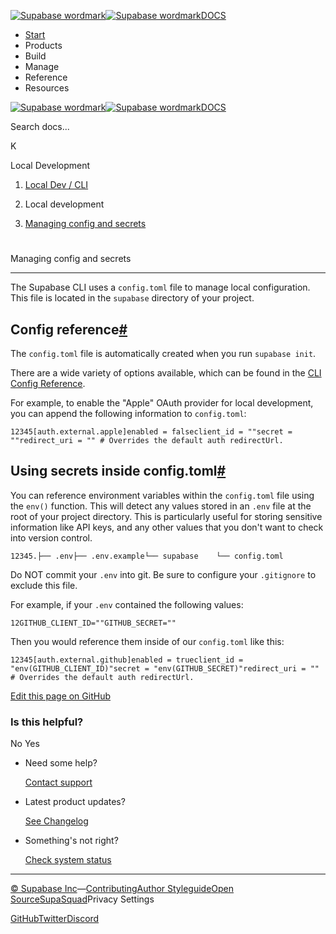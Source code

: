 [![Supabase wordmark](https://supabase.com/docs/_next/image?url=%2Fdocs%2Fsupabase-dark.svg&w=256&q=75&dpl=dpl_5BYG5BkQhU19GEfZfhcgAbeGcRQo)![Supabase wordmark](https://supabase.com/docs/_next/image?url=%2Fdocs%2Fsupabase-light.svg&w=256&q=75&dpl=dpl_5BYG5BkQhU19GEfZfhcgAbeGcRQo)DOCS](https://supabase.com/docs)

-   [Start](https://supabase.com/docs/guides/getting-started)
-   Products
-   Build
-   Manage
-   Reference
-   Resources

[![Supabase wordmark](https://supabase.com/docs/_next/image?url=%2Fdocs%2Fsupabase-dark.svg&w=256&q=75&dpl=dpl_5BYG5BkQhU19GEfZfhcgAbeGcRQo)![Supabase wordmark](https://supabase.com/docs/_next/image?url=%2Fdocs%2Fsupabase-light.svg&w=256&q=75&dpl=dpl_5BYG5BkQhU19GEfZfhcgAbeGcRQo)DOCS](https://supabase.com/docs)

Search docs...

K

Local Development

1.  [Local Dev / CLI](https://supabase.com/docs/guides/local-development)

3.  Local development

5.  [Managing config and secrets](https://supabase.com/docs/guides/local-development/managing-config)

# 

Managing config and secrets

* * *

The Supabase CLI uses a `config.toml` file to manage local configuration. This file is located in the `supabase` directory of your project.

## Config reference[#](#config-reference)

The `config.toml` file is automatically created when you run `supabase init`.

There are a wide variety of options available, which can be found in the [CLI Config Reference](https://supabase.com/docs/guides/cli/config).

For example, to enable the "Apple" OAuth provider for local development, you can append the following information to `config.toml`:

```
12345[auth.external.apple]enabled = falseclient_id = ""secret = ""redirect_uri = "" # Overrides the default auth redirectUrl.
```

## Using secrets inside config.toml[#](#using-secrets-inside-configtoml)

You can reference environment variables within the `config.toml` file using the `env()` function. This will detect any values stored in an `.env` file at the root of your project directory. This is particularly useful for storing sensitive information like API keys, and any other values that you don't want to check into version control.

```
12345.├── .env├── .env.example└── supabase    └── config.toml
```

Do NOT commit your `.env` into git. Be sure to configure your `.gitignore` to exclude this file.

For example, if your `.env` contained the following values:

```
12GITHUB_CLIENT_ID=""GITHUB_SECRET=""
```

Then you would reference them inside of our `config.toml` like this:

```
12345[auth.external.github]enabled = trueclient_id = "env(GITHUB_CLIENT_ID)"secret = "env(GITHUB_SECRET)"redirect_uri = "" # Overrides the default auth redirectUrl.
```

[Edit this page on GitHub](https://github.com/supabase/supabase/blob/master/apps/docs/content/guides/local-development/managing-config.mdx)

### Is this helpful?

No Yes

-   Need some help?
    
    [Contact support](https://supabase.com/support)
-   Latest product updates?
    
    [See Changelog](https://supabase.com/changelog)
-   Something's not right?
    
    [Check system status](https://status.supabase.com/)

* * *

[© Supabase Inc](https://supabase.com/)—[Contributing](https://github.com/supabase/supabase/blob/master/apps/docs/DEVELOPERS.md)[Author Styleguide](https://github.com/supabase/supabase/blob/master/apps/docs/CONTRIBUTING.md)[Open Source](https://supabase.com/open-source)[SupaSquad](https://supabase.com/supasquad)Privacy Settings

[GitHub](https://github.com/supabase/supabase)[Twitter](https://twitter.com/supabase)[Discord](https://discord.supabase.com/)